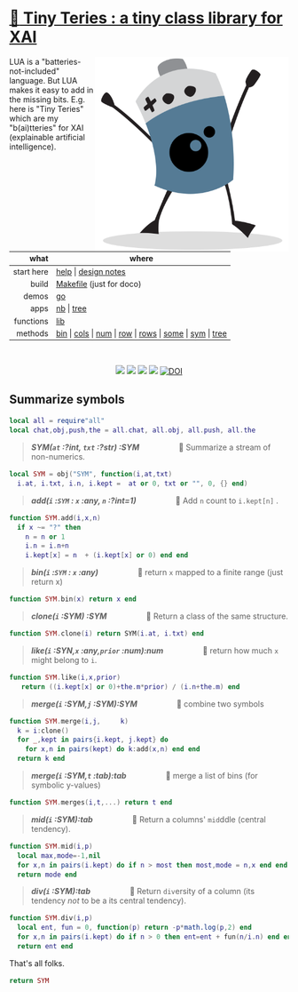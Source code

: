 # [:high_brightness: Tiny Teries : a tiny class library for  XAI](all.md)

<a href="all.md"><img align=right width=350 src="bat2.png"></a>

LUA is a "batteries-not-included" language.   But LUA makes it easy to add in the missing bits.
E.g. here is "Tiny Teries" which are my "b(ai)tteries" for XAI (explainable artificial intelligence).   



|       what | where                                                                                                         |
|-----------:|---------------------------------------------------------------------------------------------------------------|
| start here | [help](all.md) &vert;  [design notes](design.md)     |                                                                 |
|      build | [Makefile](https://github.com/timm/shortr/blob/master/etc/src/Makefile) (just for doco)                       |
|      demos | [go](go.md)                                                                                                   |
|       apps | [nb](nb.md) &vert; [tree](tree.md)                                                                                |
|  functions | [lib](lib.md)                                                                                                 |
|    methods | [bin](bin.md) &vert; [cols](cols.md) &vert; [num](num.md) &vert; [row](row.md) &vert; [rows](rows.md) &vert; [some](some.md) &vert; [sym](sym.md) &vert; [tree](tree.md) |

<br clear=all>
<p align=center>
<a href=".."><img src="https://img.shields.io/badge/Lua-%232C2D72.svg?logo=lua&logoColor=white"></a>
<a href=".."><img src="https://img.shields.io/badge/checked--by-syntastic-yellow?logo=Checkmarx&logoColor=white"></a>
<a href="https://github.com/timm/shortr/actions/workflows/tests.yml"><img src="https://github.com/timm/shortr/actions/workflows/tests.yml/badge.svg"></a>
<a href="https://opensource.org/licenses/BSD-2-Clause"><img  src="https://img.shields.io/badge/License-BSD%202--Clause-orange.svg?logo=opensourceinitiative&logoColor=white"></a>
<a href="https://zenodo.org/badge/latestdoi/206205826"> <img  src="https://zenodo.org/badge/206205826.svg" alt="DOI"></a> 
</p>

## Summarize symbols



```lua
local all = require"all"
local chat,obj,push,the = all.chat, all.obj, all.push, all.the
```


> ***SYM(`at` :?int, `txt` :?str) :SYM***&nbsp; &nbsp; &nbsp; &nbsp; &nbsp; &nbsp; &nbsp; &nbsp; &nbsp; :speech_balloon:  Summarize a stream of non-numerics.  



```lua
local SYM = obj("SYM", function(i,at,txt)
  i.at, i.txt, i.n, i.kept =  at or 0, txt or "", 0, {} end)
```


> ***add(`i` :`SYM` : `x` :any, `n` :?int=1)***&nbsp; &nbsp; &nbsp; &nbsp; &nbsp; &nbsp; &nbsp; &nbsp; &nbsp; :speech_balloon:  Add `n` count to `i.kept[n]` .  



```lua
function SYM.add(i,x,n)
  if x ~= "?" then 
    n = n or 1
    i.n = i.n+n
    i.kept[x] = n  + (i.kept[x] or 0) end end
```


> ***bin(`i` :`SYM` : `x` :any)***&nbsp; &nbsp; &nbsp; &nbsp; &nbsp; &nbsp; &nbsp; &nbsp; &nbsp; :speech_balloon:  return `x` mapped to a finite range (just return x)  



```lua
function SYM.bin(x) return x end
```


> ***clone(`i` :SYM) :SYM***&nbsp; &nbsp; &nbsp; &nbsp; &nbsp; &nbsp; &nbsp; &nbsp; &nbsp; :speech_balloon:  Return a class of the same structure.  



```lua
function SYM.clone(i) return SYM(i.at, i.txt) end
```


> ***like(`i` :SYN,`x` :any,`prior` :num):num***&nbsp; &nbsp; &nbsp; &nbsp; &nbsp; &nbsp; &nbsp; &nbsp; &nbsp; :speech_balloon:  return how much `x` might belong to `i`.  



```lua
function SYM.like(i,x,prior)
   return ((i.kept[x] or 0)+the.m*prior) / (i.n+the.m) end
```


> ***merge(`i` :SYM,`j` :SYM):SYM***&nbsp; &nbsp; &nbsp; &nbsp; &nbsp; &nbsp; &nbsp; &nbsp; &nbsp; :speech_balloon:  combine two symbols  



```lua
function SYM.merge(i,j,     k)
  k = i:clone()
  for _,kept in pairs{i.kept, j.kept} do
    for x,n in pairs(kept) do k:add(x,n) end end
  return k end
```


> ***merge(`i` :SYM,`t` :tab):tab***&nbsp; &nbsp; &nbsp; &nbsp; &nbsp; &nbsp; &nbsp; &nbsp; &nbsp; :speech_balloon:  merge a list of bins (for symbolic y-values)  



```lua
function SYM.merges(i,t,...) return t end
```


> ***mid(`i` :SYM):tab***&nbsp; &nbsp; &nbsp; &nbsp; &nbsp; &nbsp; &nbsp; &nbsp; &nbsp; :speech_balloon:  Return a columns' `mid`ddle (central tendency).  



```lua
function SYM.mid(i,p)
  local max,mode=-1,nil
  for x,n in pairs(i.kept) do if n > most then most,mode = n,x end end
  return mode end
```


> ***div(`i` :SYM):tab***&nbsp; &nbsp; &nbsp; &nbsp; &nbsp; &nbsp; &nbsp; &nbsp; &nbsp; :speech_balloon:  Return `div`ersity of a column (its tendency _not_ to be a its central tendency).  



```lua
function SYM.div(i,p)
  local ent, fun = 0, function(p) return -p*math.log(p,2) end
  for x,n in pairs(i.kept) do if n > 0 then ent=ent + fun(n/i.n) end end
  return ent end
```


That's all folks.



```lua
return SYM
```


